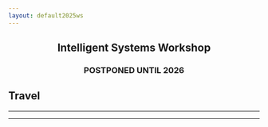 ```yaml
---
layout: default2025ws
---
```


<h2 align="center">Intelligent Systems Workshop</h2>
<h3 align="center">POSTPONED UNTIL 2026</h3> <!-- Dates: June 3-4, 2025 -->
<!-- <h3 align="center">Holiday Inn Fairborn, Dayton, OH</h3> -->

## Travel

<!-- Coming soon! -->

<!--
### Traveling to Boulder:
**From ?? Airport (recommended):** about ??-?? min drive from ??:
[]() (use to check North/South Security status, among other things; TSA Pre is usually located at one end or the other to speed things up - check before you go!)
* Uber/Lyft/Taxi: ~$??-?? from ?? to ??
* ?? Bus Line to ?? Bus Station: ~$??, leaves every hour both ways, tickets and passes can be purchased at station/DIA or online: []() 
* ?? Shuttle (must reserve in advance; can schedule door to door pickup/dropoff from ?? to ?? and vice versa): ~$?? one way: []()
* Rental car options also available at ??: ??: [??](??)

**Notes for those traveling on own by car:** there are ?? routes to get to ?? from ??: two involve a toll road (??); the other route (??) bypasses the toll route and is free, but takes ??-?? mins longer typically and tends to get more heavy traffic - the non-toll route can get delayed during weekday rush hour, so plan accordingly!

**From ??:** about 2 hour drive from ??: take ?? to ??

## Hotels
There are multiple hotels within ?? miles of ?? Campus. Some examples include:
* ?? on ??: [??](??)
* ?? on ??: [??](??)
* ?? on ??: [??](??)

Downtown ?? hotels (fancier but pricier, next to downtown ??):
* ??: [??](??)
* ??: [??](??)
-->

<!--
## Hotels
There are multiple hotels a short distance from campus. Some examples include:
* <a href="https://graduatehotels.com/lincoln/">Graduate Hotels, Lincoln</a>
    * booking site, ISTC block: [https://www.graduatehotels.com/lincoln/#/booking/step-1?group=2823994&arrive=06%2F24%2F2024&depart=06%2F26%2F2024](https://www.graduatehotels.com/lincoln/#/booking/step-1?group=2823994&arrive=06%2F24%2F2024&depart=06%2F26%2F2024)
    * directions to Kiewit Hall from hotel: <a href="https://www.google.com/maps/dir/Graduate+Lincoln,+North+9th+Street,+Lincoln,+NE/1700+Vine+St,+Lincoln,+NE+68508/@40.8201991,-96.7056867,16z/data=!3m1!4b1!4m14!4m13!1m5!1m1!1s0x8796bf1d2b908703:0xdd7903533302a9db!2m2!1d-96.7089724!2d40.8144831!1m5!1m1!1s0x8796bee618552995:0xf4fd779cd2b7aebe!2m2!1d-96.6963983!2d40.8212203!3e0?entry=ttu">Google Maps</a>
* <a href="https://www.marriott.com/en-us/hotels/lnkcy-courtyard-lincoln-downtown-haymarket/overview/">Courtyard by Marriott, Courtyard Lincoln Downtwn/Haymarket</a>
    * booking site, ISTC block: [https://www.marriott.com/event-reservations/reservation-link.mi?id=1712003322297&key=GRP&app=resvlink](https://www.marriott.com/event-reservations/reservation-link.mi?id=1712003322297&key=GRP&app=resvlink)
    * directions to Kiewit Hall from hotel: <a href="https://www.google.com/maps/dir/Courtyard+by+Marriott+Lincoln+Downtown%2FHaymarket,+R+Street,+Lincoln,+NE/1700+Vine+St,+Lincoln,+NE+68508/@40.8215332,-96.7066934,16.24z/data=!4m14!4m13!1m5!1m1!1s0x8796bf1c568f0cf1:0x1a2d0026b1248f91!2m2!1d-96.7096691!2d40.8173047!1m5!1m1!1s0x8796bee618552995:0xf4fd779cd2b7aebe!2m2!1d-96.6963983!2d40.8212203!3e0?entry=ttu">Google Maps</a>

-->

* * *
* * *

<!-- --end-of-page-- -->
